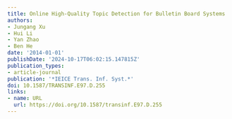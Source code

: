 ```yaml
---
title: Online High-Quality Topic Detection for Bulletin Board Systems
authors:
- Jungang Xu
- Hui Li
- Yan Zhao
- Ben He
date: '2014-01-01'
publishDate: '2024-10-17T06:02:15.147815Z'
publication_types:
- article-journal
publication: '*IEICE Trans. Inf. Syst.*'
doi: 10.1587/TRANSINF.E97.D.255
links:
- name: URL
  url: https://doi.org/10.1587/transinf.E97.D.255
---
```

